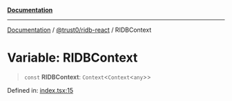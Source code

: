 [**Documentation**](../../../README.md)

***

[Documentation](../../../README.md) / [@trust0/ridb-react](../README.md) / RIDBContext

# Variable: RIDBContext

> `const` **RIDBContext**: `Context`\<`Context`\<`any`\>\>

Defined in: [index.tsx:15](https://github.com/trust0-project/RIDB/blob/b267d581748a68c847ca97ed463e3d471b6e67d7/packages/ridb-react/src/index.tsx#L15)
